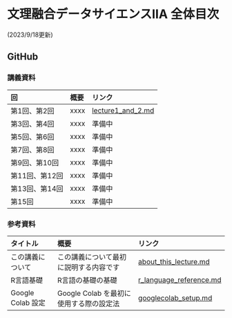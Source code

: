 # 文理融合データサイエンスIIA 全体目次
(2023/9/18更新)

## GitHub

### 講義資料


| 回           | 概要   |  リンク                                      |
|:--           |:--     | :--                                         |
| 第1回、第2回  | xxxx   | [lecture1_and_2.md](text/lecture1_and_2.md) |
| 第3回、第4回  | xxxx   | 準備中                                      |
| 第5回、第6回  | xxxx   | 準備中                                      |
| 第7回、第8回  | xxxx   | 準備中                                      |
| 第9回、第10回 | xxxx   | 準備中                                      |
| 第11回、第12回| xxxx   | 準備中                                      |
| 第13回、第14回| xxxx   | 準備中                                      |
| 第15回       | xxxx   | 準備中                                      |



### 参考資料
| タイトル           | 概要   |  リンク                                      |
|:--           |:--     | :--                                         |
| この講義について  | この講義について最初に説明する内容です   | [about_this_lecture.md](reference/about_this_lecture.md) |
| R言語基礎  | R言語の基礎の基礎   | [r_language_reference.md](reference/r_language_reference.md) |
| Google Colab 設定  | Google Colab を最初に使用する際の設定法   | [googlecolab_setup.md](reference/googlecolab_setup.md) |